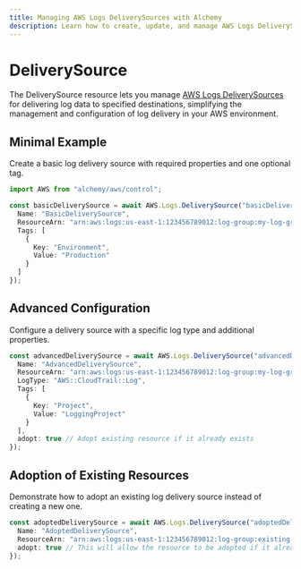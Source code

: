 ```yaml
---
title: Managing AWS Logs DeliverySources with Alchemy
description: Learn how to create, update, and manage AWS Logs DeliverySources using Alchemy Cloud Control.
---
```


# DeliverySource

The DeliverySource resource lets you manage [AWS Logs DeliverySources](https://docs.aws.amazon.com/logs/latest/userguide/) for delivering log data to specified destinations, simplifying the management and configuration of log delivery in your AWS environment.

## Minimal Example

Create a basic log delivery source with required properties and one optional tag.

```ts
import AWS from "alchemy/aws/control";

const basicDeliverySource = await AWS.Logs.DeliverySource("basicDeliverySource", {
  Name: "BasicDeliverySource",
  ResourceArn: "arn:aws:logs:us-east-1:123456789012:log-group:my-log-group",
  Tags: [
    {
      Key: "Environment",
      Value: "Production"
    }
  ]
});
```

## Advanced Configuration

Configure a delivery source with a specific log type and additional properties.

```ts
const advancedDeliverySource = await AWS.Logs.DeliverySource("advancedDeliverySource", {
  Name: "AdvancedDeliverySource",
  ResourceArn: "arn:aws:logs:us-east-1:123456789012:log-group:my-log-group",
  LogType: "AWS::CloudTrail::Log",
  Tags: [
    {
      Key: "Project",
      Value: "LoggingProject"
    }
  ],
  adopt: true // Adopt existing resource if it already exists
});
```

## Adoption of Existing Resources

Demonstrate how to adopt an existing log delivery source instead of creating a new one.

```ts
const adoptedDeliverySource = await AWS.Logs.DeliverySource("adoptedDeliverySource", {
  Name: "AdoptedDeliverySource",
  ResourceArn: "arn:aws:logs:us-east-1:123456789012:log-group:existing-log-group",
  adopt: true // This will allow the resource to be adopted if it already exists
});
```